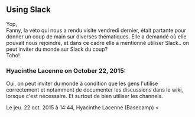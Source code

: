 ## Using Slack



Yop,  
Fanny, la véto qui nous a rendu visite vendredi dernier, était partante pour
donner un coup de main sur diverses thématiques. Elle a demandé où elle
pouvait nous rejoindre, et dans ce cadre elle a mentionné utiliser Slack.. on
peut inviter du monde sur Slack du coup?  
Tcho!



### **Hyacinthe Lacenne** on October 22, 2015:



Oui, on peut inviter du monde à condition que les gens l'utilise  
correctement et notamment de documenter les discussions dans le wiki,  
lorsque c'est nécessaire. Et surtout de bien utiliser les channels.  
  
Le jeu. 22 oct. 2015 à 14:44, Hyacinthe Lacenne (Basecamp) &lt;



